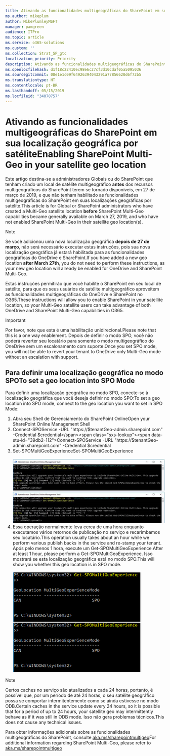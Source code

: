 ```yaml
---
title: Ativando as funcionalidades multigeográficas do SharePoint em sua localização geográfica por satélite
ms.author: mikeplum
author: MikePlumleyMSFT
manager: pamgreen
audience: ITPro
ms.topic: article
ms.service: o365-solutions
ms.custom: ''
ms.collection: Strat_SP_gtc
localization_priority: Priority
description: Ativando as funcionalidades multigeográficas do SharePoint na sua localização geográfica por satélite.
ms.openlocfilehash: d1f18c22410ec98e6c27cf3d10cdaf05a5095036
ms.sourcegitcommit: 08e1e1c09f64926394043291a77856620d6f72b5
ms.translationtype: HT
ms.contentlocale: pt-BR
ms.lasthandoff: 05/15/2019
ms.locfileid: "34070757"
---
```

# <a name="enabling-sharepoint-multi-geo-in-your-satellite-geo-location"></a><span data-ttu-id="39db2-103">Ativando as funcionalidades multigeográficas do SharePoint em sua localização geográfica por satélite</span><span class="sxs-lookup"><span data-stu-id="39db2-103">Enabling SharePoint Multi-Geo in your satellite geo location</span></span>

<span data-ttu-id="39db2-104">Este artigo destina-se a administradores Globais ou do SharePoint que tenham criado um local de satélite multigeográfico **antes** dos recursos multigeográficos do SharePoint terem se tornado disponíveis, em 27 de março de 2019, e que não tenham habilitado as funcionalidades multigeográficas do SharePoint em suas localizações geográficas por satélite.</span><span class="sxs-lookup"><span data-stu-id="39db2-104">This article is for Global or SharePoint administrators who have created a Multi-Geo satellite location **before** SharePoint Multi-Geo capabilities became generally available on March 27, 2019, and who have not enabled SharePoint Multi-Geo in their satellite geo location(s).</span></span> 

>[!Note]
><span data-ttu-id="39db2-105">Se você adicionou uma nova localização geográfica **depois de 27 de março**, não será necessário executar estas instruções, pois sua nova localização geográfica já estará habilitada para as funcionalidades geográficas do OneDrive e SharePoint.</span><span class="sxs-lookup"><span data-stu-id="39db2-105">If you have added a new geo location **after March 27th**, you do not need to perform these instructions, as your new geo location will already be enabled for OneDrive and SharePoint Multi-Geo.</span></span>

<span data-ttu-id="39db2-106">Estas instruções permitirão que você habilite o SharePoint em seu local de satélite, para que os seus usuários de satélite multigeográfico aproveitem as funcionalidades multigeográficas do OneDrive e SharePoint no O365.</span><span class="sxs-lookup"><span data-stu-id="39db2-106">These instructions will allow you to enable SharePoint in your satellite location, so your Multi-Geo satellite users can take advantage of both OneDrive and SharePoint Multi-Geo capabilities in O365.</span></span> 

>[!IMPORTANT]
><span data-ttu-id="39db2-107">Por favor, note que esta é uma habilitação unidirecional.</span><span class="sxs-lookup"><span data-stu-id="39db2-107">Please note that this is a one way enablement.</span></span> <span data-ttu-id="39db2-108">Depois de definir o modo SPO, você não poderá reverter seu locatário para somente o modo multigeográfico do OneDrive sem um escalonamento com suporte.</span><span class="sxs-lookup"><span data-stu-id="39db2-108">Once you set SPO mode, you will not be able to revert your tenant to OneDrive only Multi-Geo mode without an escalation with support.</span></span> 

## <a name="to-set-a-geo-location-into-spo-mode"></a><span data-ttu-id="39db2-109">Para definir uma localização geográfica no modo SPO</span><span class="sxs-lookup"><span data-stu-id="39db2-109">To set a geo location into SPO Mode</span></span>

<span data-ttu-id="39db2-110">Para definir uma localização geográfica no modo SPO, conecte-se à localização geográfica que você deseja definir no modo SPO:</span><span class="sxs-lookup"><span data-stu-id="39db2-110">To set a geo location into SPO mode, connect to the geo location you want to set in SPO Mode:</span></span>

1.  <span data-ttu-id="39db2-111">Abra seu Shell de Gerenciamento do SharePoint Online</span><span class="sxs-lookup"><span data-stu-id="39db2-111">Open your SharePoint Online Management Shell</span></span> 
2.  <span data-ttu-id="39db2-112">Connect-SPOService -URL "https://$tenantGeo-admin.sharepoint.com" -Credential $credential</span><span class="sxs-lookup"><span data-stu-id="39db2-112">Connect-SPOService -URL "https://$tenantGeo-admin.sharepoint.com" -Credential $credential</span></span>
3.  <span data-ttu-id="39db2-113">Set-SPOMultiGeoExperience</span><span class="sxs-lookup"><span data-stu-id="39db2-113">Set-SPOMultiGeoExperience</span></span></br></br>
<span data-ttu-id="39db2-114">![Set-SPOMultiGeoExperience](media/Set-SPO-MultiGeo.jpg)</span><span class="sxs-lookup"><span data-stu-id="39db2-114">![Set-SPOMultiGeoExperience](media/Set-SPO-MultiGeo.jpg)</span></span>
4.  <span data-ttu-id="39db2-115">Essa operação normalmente leva cerca de uma hora enquanto executamos vários retornos de publicação no serviço e recarimbamos seu locatário.</span><span class="sxs-lookup"><span data-stu-id="39db2-115">This operation usually takes about an hour while we perform various publish backs in the service and re-stamp your tenant.</span></span> <span data-ttu-id="39db2-116">Após pelo menos 1 hora, execute um Get-SPOMultiGeoExperience.</span><span class="sxs-lookup"><span data-stu-id="39db2-116">After at least 1 hour, please perform a Get-SPOMultiGeoExperience.</span></span>  <span data-ttu-id="39db2-117">Isso mostrará se esta localização geográfica está no modo SPO.</span><span class="sxs-lookup"><span data-stu-id="39db2-117">This will show you whether this geo location is in SPO mode.</span></span></br></br>
<span data-ttu-id="39db2-118">![Set-SPOMultiGeoExperience](media/Get-SPO-MultiGeo.jpg)</span><span class="sxs-lookup"><span data-stu-id="39db2-118">![Set-SPOMultiGeoExperience](media/Get-SPO-MultiGeo.jpg)</span></span>

 
 
 
>[!Note]
><span data-ttu-id="39db2-119">Certos caches no serviço são atualizados a cada 24 horas, portanto, é possível que, por um período de até 24 horas, o seu satélite geográfico possa se comportar intermitentemente como se ainda estivesse no modo ODB.</span><span class="sxs-lookup"><span data-stu-id="39db2-119">Certain caches in the service update every 24 hours, so it is possible that for a period of up to 24 hours, your satellite geo may intermittently behave as if it was still in ODB mode.</span></span> <span data-ttu-id="39db2-120">Isso não gera problemas técnicos.</span><span class="sxs-lookup"><span data-stu-id="39db2-120">This does not cause any technical issues.</span></span> 
 
<span data-ttu-id="39db2-121">Para obter informações adicionais sobre as funcionalidades multigeográficas do SharePoint, consulte [aka.ms/sharepointmultigeo](https://docs.microsoft.com/pt-BR/office365/enterprise/multi-geo-capabilities-in-onedrive-and-sharepoint-online-in-office-365)</span><span class="sxs-lookup"><span data-stu-id="39db2-121">For additional information regarding SharePoint Multi-Geo, please refer to [aka.ms/sharepointmultigeo](https://docs.microsoft.com/en-us/office365/enterprise/multi-geo-capabilities-in-onedrive-and-sharepoint-online-in-office-365)</span></span>


